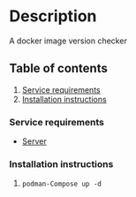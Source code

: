 # Description

A docker image version checker

## Table of contents

1. [Service requirements](#service-requirements)
1. [Installation instructions](#installation-instructions)

### Service requirements

- [Server](../../../base/operating-system)

### Installation instructions

1. `podman-Compose up -d`
